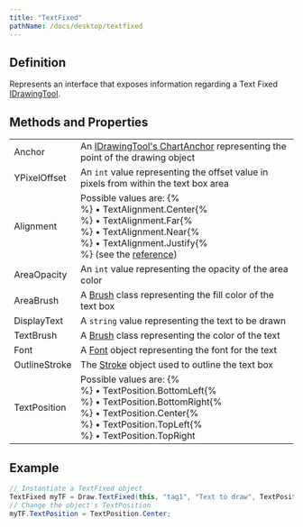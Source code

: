 ```yaml
---
title: "TextFixed"
pathName: /docs/desktop/textfixed
---
```


## Definition

Represents an interface that exposes information regarding a Text Fixed [IDrawingTool](/docs/desktop/idrawingtool).

## Methods and Properties

|  |  |
| --- | --- |
| Anchor | An [IDrawingTool's ChartAnchor](/docs/desktop/idrawingtool#chartanchor) representing the point of the drawing object |
| YPixelOffset | An `int` value representing the offset value in pixels from within the text box area |
| Alignment | Possible values are: {% <br> %} &bull; TextAlignment.Center{% <br> %} &bull; TextAlignment.Far{% <br> %} &bull; TextAlignment.Near{% <br> %} &bull; TextAlignment.Justify{% <br> %} (see the [reference](https://msdn.microsoft.com/en-us/library/system.windows.textalignment%28v=vs.110%29.aspx))  |
| AreaOpacity | An `int` value representing the opacity of the area color |
| AreaBrush | A [Brush](http://msdn.microsoft.com/en-us/library/system.windows.media.brush(v=vs.110).aspx) class representing the fill color of the text box |
| DisplayText | A `string` value representing the text to be drawn |
| TextBrush | A [Brush](http://msdn.microsoft.com/en-us/library/system.windows.media.brush(v=vs.110).aspx) class representing the color of the text |
| Font | A [Font](/docs/desktop/simplefont_class) object representing the font for the text |
| OutlineStroke | The [Stroke](/docs/desktop/stroke_class) object used to outline the text box |
| TextPosition | Possible values are: {% <br> %} &bull; TextPosition.BottomLeft{% <br> %} &bull; TextPosition.BottomRight{% <br> %} &bull; TextPosition.Center{% <br> %} &bull; TextPosition.TopLeft{% <br> %} &bull; TextPosition.TopRight |

## Example

```csharp
// Instantiate a TextFixed object
TextFixed myTF = Draw.TextFixed(this, "tag1", "Text to draw", TextPosition.TopRight);
// Change the object's TextPosition
myTF.TextPosition = TextPosition.Center;
```

